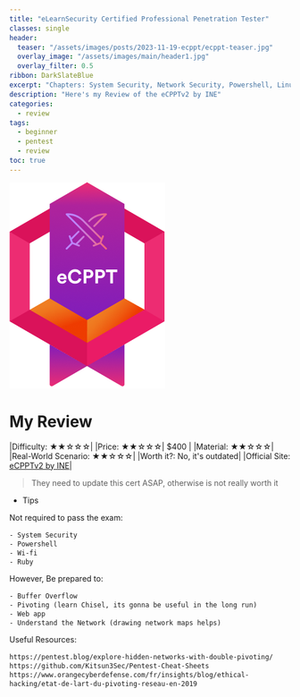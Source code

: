 ```yaml
---
title: "eLearnSecurity Certified Professional Penetration Tester"
classes: single
header:  
  teaser: "/assets/images/posts/2023-11-19-ecppt/ecppt-teaser.jpg"
  overlay_image: "/assets/images/main/header1.jpg"
  overlay_filter: 0.5  
ribbon: DarkSlateBlue
excerpt: "Chapters: System Security, Network Security, Powershell, Linux Security, Web App Security, Wifi Pentest, Metasploit & Ruby"
description: "Here's my Review of the eCPPTv2 by INE"
categories:
  - review
tags:
  - beginner
  - pentest
  - review
toc: true
---
```


![Alt text](/assets/images/posts/2023-11-19-ecppt/eCPPT-1.webp)

# My Review

|Difficulty: ★★☆☆☆|
|Price: ★★☆☆☆| $400 |
|Material: ★★☆☆☆|
|Real-World Scenario: ★★☆☆☆|
|Worth it?: No, it's outdated|
|Official Site: [eCPPTv2 by INE](https://security.ine.com/certifications/ecppt-certification/)|

> They need to update this cert ASAP, otherwise is not really worth it


- Tips

Not required to pass the exam:
```
- System Security
- Powershell
- Wi-fi
- Ruby
```

However, Be prepared to: 
```
- Buffer Overflow
- Pivoting (learn Chisel, its gonna be useful in the long run)
- Web app
- Understand the Network (drawing network maps helps)
```

Useful Resources:
```
https://pentest.blog/explore-hidden-networks-with-double-pivoting/
https://github.com/Kitsun3Sec/Pentest-Cheat-Sheets
https://www.orangecyberdefense.com/fr/insights/blog/ethical-hacking/etat-de-lart-du-pivoting-reseau-en-2019 
```
